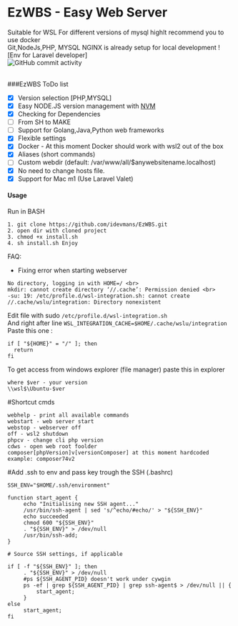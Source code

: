 # EzWBS - Easy Web Server
Suitable for WSL
For different versions of mysql highlt recommend you to use docker
<br>
Git,NodeJs,PHP, MYSQL NGINX is already setup for local development ! [Env for Laravel developer]
<br>
![GitHub commit activity](https://img.shields.io/github/commit-activity/y/idevmans/EzWBS)

<br>
###EzWBS ToDo list

- [x] Version selection [PHP,MYSQL]
- [x] Easy NODE.JS version management with [NVM](https://github.com/nvm-sh/nvm)
- [x] Checking for Dependencies
- [ ] From SH to MAKE
- [ ] Support for Golang,Java,Python web frameworks
- [x] Flexible settings
- [x] Docker - At this moment Docker should work with wsl2 out of the box
- [x] Aliases (short commands)
- [ ] Custom webdir (default: /var/www/all/$anywebsitename.localhost)
- [x] No need to change hosts file.
- [x] Support for Mac m1 (Use Laravel Valet)

#### Usage
Run in BASH
<br>
```
1. git clone https://github.com/idevmans/EzWBS.git
2. open dir with cloned project
3. chmod +x install.sh
4. sh install.sh Enjoy
```

FAQ:
- Fixing error when starting webserver <br>
```
No directory, logging in with HOME=/ <br>
mkdir: cannot create directory ‘//.cache’: Permission denied <br>
-su: 19: /etc/profile.d/wsl-integration.sh: cannot create //.cache/wslu/integration: Directory nonexistent
```

Edit file with sudo `/etc/profile.d/wsl-integration.sh` <br>
And right after line `WSL_INTEGRATION_CACHE=$HOME/.cache/wslu/integration`<br>
Paste this one :<br>
```
if [ "${HOME}" = "/" ]; then
  return
fi
```
To get access from windows explorer (file manager) paste this in explorer <br>
```
where $ver - your version
\\wsl$\Ubuntu-$ver
```

#Shortcut cmds
```
webhelp - print all available commands
webstart - web server start
webstop - webserver off
off - wsl2 shutdown
phpcv - change cli php version
cdws - open web root foolder
composer[phpVersion]v[versionComposer] at this moment hardcoded
example: composer74v2
```


#Add .ssh to env and pass key trough the SSH (.bashrc)
```
SSH_ENV="$HOME/.ssh/environment"

function start_agent {
     echo "Initialising new SSH agent..."
     /usr/bin/ssh-agent | sed 's/^echo/#echo/' > "${SSH_ENV}"
     echo succeeded
     chmod 600 "${SSH_ENV}"
     . "${SSH_ENV}" > /dev/null
     /usr/bin/ssh-add;
}

# Source SSH settings, if applicable

if [ -f "${SSH_ENV}" ]; then
     . "${SSH_ENV}" > /dev/null
     #ps ${SSH_AGENT_PID} doesn't work under cywgin
     ps -ef | grep ${SSH_AGENT_PID} | grep ssh-agent$ > /dev/null || {
         start_agent;
     }
else
     start_agent;
fi
```

